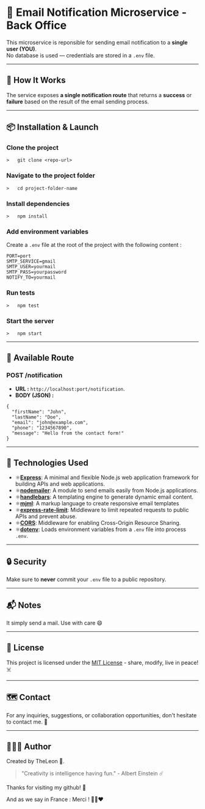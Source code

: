 # 📧 Email Notification Microservice - Back Office

This microservice is reponsible for sending email notification to a **single user (YOU)**.  
No database is used — credentials are stored in a `.env` file.

---

## 🚀 How It Works

The service exposes **a single notification route** that returns a **success** or **failure** based on the result of the email sending process.

---

## 📦 Installation & Launch

### Clone the project

    >   git clone <repo-url>

### Navigate to the project folder

    >   cd project-folder-name

### Install dependencies

    >   npm install

### Add environment variables

Create a `.env` file at the root of the project with the following content :

```
PORT=port
SMTP_SERVICE=gmail
SMTP_USER=yourmail
SMTP_PASS=yourpassword
NOTIFY_TO=yourmail

```

### Run tests

    >   npm test

### Start the server

    >   npm start

---

## 📡 Available Route

### POST /notification

- **URL :** `http://localhost:port/notification`.
- **BODY (JSON) :**

```
{
  "firstName": "John",
  "lastName": "Doe",
  "email": "john@example.com",
  "phone": "1234567890",
  "message": "Hello from the contact form!"
}
```

---

## 🎴 Technologies Used

- ⚛️[**Express**](https://expressjs.com/): A minimal and flexible Node.js web application framework for building APIs and web applications.
- ⚛️[**nodemailer**](https://www.npmjs.com/package/nodemailer): A module to send emails easily from Node.js applications.
- ⚛️[**handlebars**](https://www.npmjs.com/package/handlebars): A templating engine to generate dynamic email content.
- ⚛️[**mjml**](https://www.npmjs.com/package/mjml): A markup language to create responsive email templates
- ⚛️[**express-rate-limit**](https://www.npmjs.com/package/express-rate-limit): Middleware to limit repeated requests to public APIs and prevent abuse.
- ⚛️[**CORS**](https://www.npmjs.com/package/cors): Middleware for enabling Cross-Origin Resource Sharing.
- ⚛️[**dotenv**](https://www.npmjs.com/package/dotenv): Loads environment variables from a `.env` file into process `.env`.

---

## 🔒 Security

Make sure to **never** commit your `.env` file to a public repository.

---

## 📬 Notes

It simply send a mail. Use with care 😄

---

## 🏯 License

This project is licensed under the [MIT License](LICENSE.md) - share, modify, live in peace! ☠️

---

## 🗺️ Contact

For any inquiries, suggestions, or collaboration opportunities, don't hesitate to contact me. 📜

---

## 🧑🏻‍💻 Author

Created by TheLeon 🦁.

> "Creativity is intelligence having fun." - Albert Einstein ☄️

Thanks for visiting my github! 🩵

And as we say in France : Merci ! 💙🤍❤️
